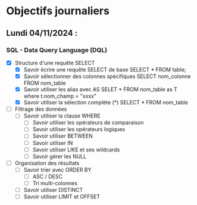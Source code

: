 # Objectifs journaliers

## Lundi 04/11/2024 :

### SQL - Data Query Language (DQL)

- [x] Structure d'une requête SELECT
  - [x] Savoir écrire une requête SELECT de base
  SELECT * FROM table;
  - [x] Savoir sélectionner des colonnes spécifiques
  SELECT nom_colonne FROM nom_table
  - [x] Savoir utiliser les alias avec AS
    SELET * FROM nom_table as T where t.nom_champ = "xxxx"
  - [x] Savoir utiliser la sélection complète (*)
    SELECT * FROM nom_table

- [ ] Filtrage des données
  - [ ] Savoir utiliser la clause WHERE
    - [ ] Savoir utiliser les opérateurs de comparaison
    - [ ] Savoir utiliser les opérateurs logiques
    - [ ] Savoir utiliser BETWEEN
    - [ ] Savoir utiliser IN
    - [ ] Savoir utiliser LIKE et ses wildcards
    - [ ] Savoir gérer les NULL

- [ ] Organisation des résultats
  - [ ] Savoir trier avec ORDER BY
    - [ ] ASC / DESC
    - [ ] Tri multi-colonnes
  
  - [ ] Savoir utiliser DISTINCT
  - [ ] Savoir utiliser LIMIT et OFFSET
